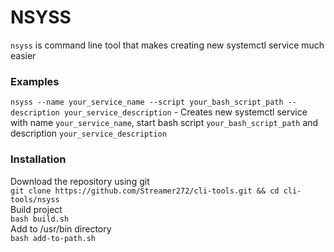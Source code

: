 # NSYSS

`nsyss` is command line tool that makes creating new systemctl service much easier 

### Examples
`nsyss --name your_service_name --script your_bash_script_path --description your_service_description` - 
Creates new systemctl service with name `your_service_name`, start bash script `your_bash_script_path` and description `your_service_description`

### Installation
Download the repository using git
<br />
`git clone https://github.com/Streamer272/cli-tools.git && cd cli-tools/nsyss`
<br />
Build project
<br />
`bash build.sh`
<br />
Add to /usr/bin directory
<br />
`bash add-to-path.sh`
